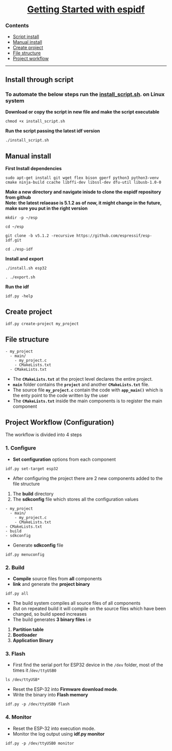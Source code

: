 <h1 align="center"><a href="https://www.youtube.com/watch?v=J8zc8mMNKtc&t=410s">Getting Started with espidf</a></h1>

### Contents
- [Script install](#install-through-script)
- [Manual install](#manual-install)
- [Create project](#create-project)
- [File structure](#file-structure)
- [Project workflow](#project-workflow-configuration)

---

## Install through script

### To automate the below steps run the [install_script.sh](install.sh). on Linux system

**Download or copy the script in new file and make the script executable**

```
chmod +x install_script.sh
```

**Run the script passing the latest idf version**

```
./install_script.sh
```

## Manual install

**First Install dependencies**
```
sudo apt-get install git wget flex bison gperf python3 python3-venv cmake ninja-build ccache libffi-dev libssl-dev dfu-util libusb-1.0-0
```

**Make a new directory and navigate inisde to clone the espidf repository from github**   
**Note: the latest relaease is 5.1.2 as of now, it might change in the future, make sure you put in the right version**

```
mkdir -p ~/esp
```
```
cd ~/esp
```

```
git clone -b v5.1.2 -recursive https://github.com/espressif/esp-idf.git
```
```
cd ./esp-idf
```


**Install and export**

```
./install.sh esp32
```
```
. ./export.sh 
```

**Run the idf**

```
idf.py -help
```

## Create project

```
idf.py create-project my_project
```

## File structure

```
- my_project
  - main/
    - my_project.c
    - CMakeLists.txt
  - CMakeLists.txt
```

- The **`CMakeLists.txt`** at the project level declares the entire project.
- **`main`** folder contains the **`project`** and another **`CMakeLists.txt`** file.
- The source file **`my_project.c`** contain the code with **`app_main()`** which is the enty point to the code  written by the user
- The **`CMakeLists.txt`** inside the main components is to register the main component

## Project Workflow (Configuration)

The workflow is divided into 4 steps   

### 1. Configure 

  - **Set configuration** options from each component

  ```
  idf.py set-target esp32
  ```

  - After configuring the project there are 2 new components added to the file structure
  1. The **build** directory
  2. The **sdkconfig** file which stores all the configuration values
  ```
  - my_project
    - main/
      - my_project.c
      - CMakeLists.txt
  - CMakeLists.txt
  - build
  - sdkconfig

  ```
   - Generate **sdkconfig** file

  ```
  idf.py menuconfig
  ```

### 2. Build

  - **Compile** source files from **all** components
  - **link** and generate the **project binary**

  ```
  idf.py all
  ```
  
  - The build system compiles all source files of all components 
  - But on repeated build it will compile on the source files which have been changed, so build speed increases
  - The build generates **3 binary files** i.e
  1. **Partition table**
  2. **Bootloader**
  3. **Application Binary**

### 3. Flash 

  - First find the serial port for ESP32 device in the `/dev` folder, most of the times it /`dev/ttyUSB0`

  ```
  ls /dev/ttyUSB*       
  ```

  - Reset the ESP-32 into **Firmware download mode**. 
  - Write the binary into **Flash memory**

  ```
  idf.py -p /dev/ttyUSB0 flash
  ```

### 4. Monitor

  - Reset the ESP-32 into execution mode.
  - Monitor the log output using **idf.py monitor**

  ```
  idf.py -p /dev/ttyUSB0 monitor
  ```

  
